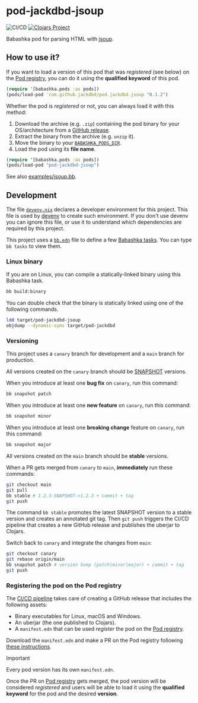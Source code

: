 # pod-jackdbd-jsoup

![CI/CD](https://github.com/jackdbd/pod-jackdbd-jsoup/actions/workflows/ci-cd.yaml/badge.svg)
[![Clojars Project](https://img.shields.io/clojars/v/com.github.jackdbd/pod.jackdbd.jsoup.svg)](https://clojars.org/com.github.jackdbd/pod.jackdbd.jsoup)

Babashka pod for parsing HTML with [jsoup](https://jsoup.org/).

## How to use it?

If you want to load a version of this pod that was *registered* (see below) on the [Pod registry](https://github.com/babashka/pod-registry), you can do it using the **qualified keyword** of this pod.

```clj
(require '[babashka.pods :as pods])
(pods/load-pod 'com.github.jackdbd/pod.jackdbd.jsoup "0.1.2")
```

Whether the pod is *registered* or not, you can always load it with this method:

1. Download the archive (e.g. `.zip`) containing the pod binary for your OS/architecture from a [GitHub release](https://github.com/jackdbd/pod-jackdbd-jsoup/releases).
1. Extract the binary from the archive (e.g. `unzip` it).
1. Move the binary to your [`BABASHKA_PODS_DIR`](https://github.com/babashka/pods?tab=readme-ov-file#where-does-the-pod-come-from).
1. Load the pod using its **file name**.

```clj
(require '[babashka.pods :as pods])
(pods/load-pod "pod-jackdbd-jsoup")
```

See also [examples/jsoup.bb](./examples/jsoup.bb).

## Development

The file [`devenv.nix`](./devenv.nix) declares a developer environment for this project. This file is used by [devenv](https://github.com/cachix/devenv) to create such environment. If you don't use devenv you can ignore this file, or use it to understand which dependencies are required by this project.

This project uses a [`bb.edn`](./bb.edn) file to define a few [Babashka tasks](https://book.babashka.org/#tasks). You can type `bb tasks` to view them.

### Linux binary

If you are on Linux, you can compile a statically-linked binary using this Babashka task.

```sh
bb build:binary
```

You can double check that the binary is statically linked using one of the following commands.

```sh
ldd target/pod-jackdbd-jsoup
objdump --dynamic-syms target/pod-jackdbd
```

### Versioning

This project uses a `canary` branch for development and a `main` branch for production.

All versions created on the `canary` branch should be [SNAPSHOT](https://stackoverflow.com/a/5901460/3036129) versions.

When you introduce at least one **bug fix** on `canary`, run this command:

```sh
bb snapshot patch
```

When you introduce at least one **new feature** on `canary`, run this command:

```sh
bb snapshot minor
```

When you introduce at least one **breaking change** feature on `canary`, run this command:

```sh
bb snapshot major
```

All versions created on the `main` branch should be **stable** versions.

When a PR gets merged from `canary` to `main`, **immediately** run these commands:

```sh
git checkout main
git pull
bb stable # 1.2.3-SNAPSHOT->1.2.3 + commit + tag
git push
```

The command `bb stable` promotes the latest SNAPSHOT version to a stable version and creates an annotated git tag. Then `git push` triggers the CI/CD pipeline that creates a new GitHub release and publishes the uberjar to Clojars.

Switch back to `canary` and integrate the changes from `main`:

```sh
git checkout canary
git rebase origin/main
bb snapshot patch # version bump (patch|minor|major) + commit + tag
git push
```

### Registering the pod on the Pod registry

The [CI/CD pipeline](./.github/workflows/ci-cd.yaml) takes care of creating a GitHub release that includes the following assets:

- Binary executables for Linux, macOS and Windows.
- An uberjar (the one published to Clojars).
- A `manifest.edn` that can be used *register* the pod on the [Pod registry](https://github.com/babashka/pod-registry).

Download the `manifest.edn` and make a PR on the Pod registry following [these instructions](https://github.com/babashka/pod-registry?tab=readme-ov-file#registering-a-pod).

> [!IMPORTANT]
> Every pod version has its own `manifest.edn`.

Once the PR on [Pod registry](https://github.com/babashka/pod-registry) gets merged, the pod version will be considered *registered* and users will be able to load it using the **qualified keyword** for the pod and the desired **version**.
